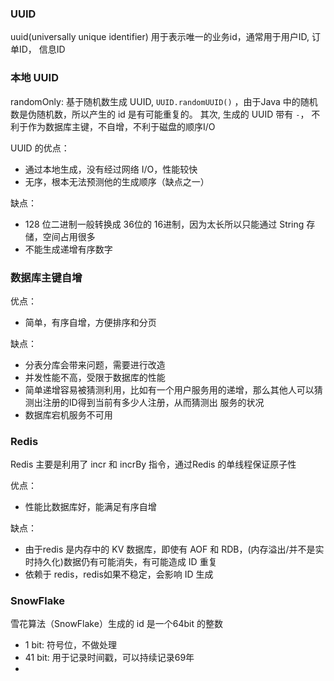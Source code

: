 
### UUID

uuid(universally unique identifier) 用于表示唯一的业务id，通常用于用户ID, 订单ID， 信息ID

### 本地 UUID

randomOnly: 基于随机数生成 UUID, `UUID.randomUUID()` ，由于Java 中的随机数是伪随机数，所以产生的 id 是有可能重复的。
其次, 生成的 UUID 带有 `-`， 不利于作为数据库主键，不自增，不利于磁盘的顺序I/O

UUID 的优点：  
* 通过本地生成，没有经过网络 I/O，性能较快
* 无序，根本无法预测他的生成顺序（缺点之一）

缺点：  
* 128 位二进制一般转换成 36位的 16进制，因为太长所以只能通过 String 存储，空间占用很多
* 不能生成递增有序数字

### 数据库主键自增

优点：  
* 简单，有序自增，方便排序和分页

缺点：  
* 分表分库会带来问题，需要进行改造
* 并发性能不高，受限于数据库的性能
* 简单递增容易被猜测利用，比如有一个用户服务用的递增，那么其他人可以猜测出注册的ID得到当前有多少人注册，从而猜测出
服务的状况
* 数据库宕机服务不可用

### Redis 

Redis 主要是利用了 incr 和 incrBy 指令，通过Redis 的单线程保证原子性

优点：
* 性能比数据库好，能满足有序自增

缺点：
* 由于redis 是内存中的 KV 数据库，即使有 AOF 和 RDB，(内存溢出/并不是实时持久化)数据仍有可能消失，有可能造成 ID 重复
* 依赖于 redis，redis如果不稳定，会影响 ID 生成

### SnowFlake

雪花算法（SnowFlake）生成的 id 是一个64bit 的整数

* 1 bit: 符号位，不做处理
* 41 bit: 用于记录时间戳，可以持续记录69年
* 


   
